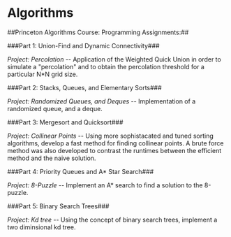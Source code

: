 Algorithms
==========

##Princeton Algorithms Course: Programming Assignments:##

###Part 1: Union-Find and Dynamic Connectivity###
        
*Project: Percolation* -- Application of the Weighted Quick Union in order to simulate a "percolation" and to obtain the percolation threshold for a particular N*N grid size.

###Part 2: Stacks, Queues, and Elementary Sorts###
        
*Project: Randomized Queues, and Deques* -- Implementation of a randomized queue, and a deque.

###Part 3: Mergesort and Quicksort###

*Project: Collinear Points* -- Using more sophistacated and tuned sorting algorithms, develop a fast method for finding collinear points. A brute force method was also developed to contrast the runtimes between the efficient method and the naive solution.

###Part 4: Priority Queues and A* Star Search###

*Project: 8-Puzzle* -- Implement an A* search to find a solution to the 8-puzzle.

###Part 5: Binary Search Trees###

*Project: Kd tree* -- Using the concept of binary search trees, implement a two diminsional kd tree.
